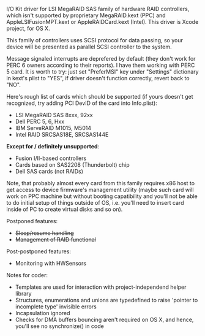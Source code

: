 I/O Kit driver for LSI MegaRAID SAS family of hardware RAID controllers, which isn't supported by proprietary MegaRAID.kext (PPC) and AppleLSIFusionMPT.kext or AppleRAIDCard.kext (Intel). This driver is Xcode project, for OS X.

This family of controllers uses SCSI protocol for data passing, so your device will be presented as parallel SCSI controller to the system.

Message signaled interrupts are deprefered by default (they don't work for PERC 6 owners according to their reports). I have them working with PERC 5 card. It is worth to try: just set "PreferMSI" key under "Settings" dictionary in kext's plist to "YES", if driver doesn't function correctly, revert back to "NO".

Here's rough list of cards which should be supported (if yours doesn't get recognized, try adding PCI DevID of the card into Info.plist):
- LSI MegaRAID SAS 8xxx, 92xx
- Dell PERC 5, 6, Hxx
- IBM ServeRAID M1015, M5014
- Intel RAID SRCSAS18E, SRCSAS144E

**Except for / definitely unsupported**:
- Fusion I/II-based controllers
- Cards based on SAS2208 (Thunderbolt) chip
- Dell SAS cards (not RAIDs)

Note, that probably almost every card from this family requires x86 host to get access to device firmware's management utility (maybe such card will work on PPC machine but without booting capatibility and you'll not be able to do initial setup of things outside of OS, i.e. you'll need to insert card inside of PC to create virtual disks and so on).

Postponed features:
- ~~Sleep/resume handling~~
- ~~Management of RAID functional~~

Post-postponed features:
- Monitoring with HWSensors

Notes for coder:
- Templates are used for interaction with project-independend helper library
- Structures, enumerations and unions are typedefined to raise 'pointer to incomplete type' invisible errors
- Incapsulation ignored
- Checks for DMA buffers bouncing aren't required on OS X, and hence, you'll see no synchronize() in code
